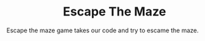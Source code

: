 <h1 align="center" id="title">Escape The Maze</h1>

<p>Escape the maze game takes our code and try to escame the maze.</p>
